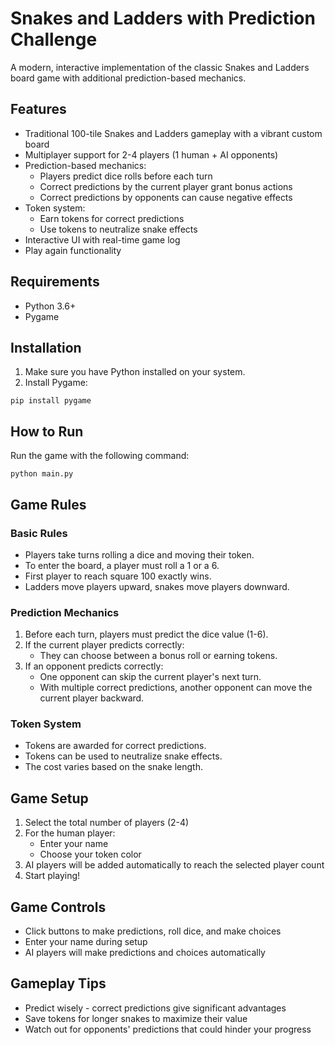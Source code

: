 # Snakes and Ladders with Prediction Challenge

A modern, interactive implementation of the classic Snakes and Ladders board game with additional prediction-based mechanics.

## Features

- Traditional 100-tile Snakes and Ladders gameplay with a vibrant custom board
- Multiplayer support for 2-4 players (1 human + AI opponents)
- Prediction-based mechanics:
  - Players predict dice rolls before each turn
  - Correct predictions by the current player grant bonus actions
  - Correct predictions by opponents can cause negative effects
- Token system:
  - Earn tokens for correct predictions
  - Use tokens to neutralize snake effects
- Interactive UI with real-time game log
- Play again functionality

## Requirements

- Python 3.6+
- Pygame

## Installation

1. Make sure you have Python installed on your system.
2. Install Pygame:
```
pip install pygame
```

## How to Run

Run the game with the following command:
```
python main.py
```

## Game Rules

### Basic Rules
- Players take turns rolling a dice and moving their token.
- To enter the board, a player must roll a 1 or a 6.
- First player to reach square 100 exactly wins.
- Ladders move players upward, snakes move players downward.

### Prediction Mechanics
1. Before each turn, players must predict the dice value (1-6).
2. If the current player predicts correctly:
   - They can choose between a bonus roll or earning tokens.
3. If an opponent predicts correctly:
   - One opponent can skip the current player's next turn.
   - With multiple correct predictions, another opponent can move the current player backward.

### Token System
- Tokens are awarded for correct predictions.
- Tokens can be used to neutralize snake effects.
- The cost varies based on the snake length.

## Game Setup
1. Select the total number of players (2-4)
2. For the human player:
   - Enter your name
   - Choose your token color
3. AI players will be added automatically to reach the selected player count
4. Start playing!

## Game Controls
- Click buttons to make predictions, roll dice, and make choices
- Enter your name during setup
- AI players will make predictions and choices automatically

## Gameplay Tips
- Predict wisely - correct predictions give significant advantages
- Save tokens for longer snakes to maximize their value
- Watch out for opponents' predictions that could hinder your progress 
